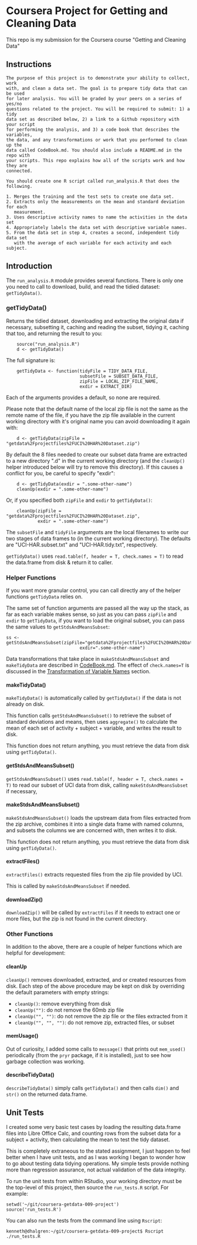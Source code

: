 
# Coursera Project for Getting and Cleaning Data

This repo is my submission for the Coursera course "Getting and Cleaning Data"

## Instructions

    The purpose of this project is to demonstrate your ability to collect, work
    with, and clean a data set. The goal is to prepare tidy data that can be used
    for later analysis. You will be graded by your peers on a series of yes/no
    questions related to the project. You will be required to submit: 1) a tidy
    data set as described below, 2) a link to a Github repository with your script
    for performing the analysis, and 3) a code book that describes the variables,
    the data, and any transformations or work that you performed to clean up the
    data called CodeBook.md. You should also include a README.md in the repo with
    your scripts. This repo explains how all of the scripts work and how they are
    connected.

    You should create one R script called run_analysis.R that does the following. 
    
    1. Merges the training and the test sets to create one data set.
    2. Extracts only the measurements on the mean and standard deviation for each
       measurement. 
    3. Uses descriptive activity names to name the activities in the data set
    4. Appropriately labels the data set with descriptive variable names. 
    5. From the data set in step 4, creates a second, independent tidy data set 
       with the average of each variable for each activity and each subject.


## Introduction 

The `run_analysis.R` module provides several functions.  There is only one you
need to call to download, build, and read the tidied dataset: `getTidyData()`.


### getTidyData()

Returns the tidied dataset, downloading and extracting the original data if
necessary, subsetting it, caching and reading the subset, tidying it, caching
that too, and returning the result to you:

```
    source("run_analysis.R")
    d <- getTidyData()
```

The full signature is:

```
    getTidyData <- function(tidyFile = TIDY_DATA_FILE,
                            subsetFile = SUBSET_DATA_FILE,
                            zipFile = LOCAL_ZIP_FILE_NAME,
                            exdir = EXTRACT_DIR)
```

Each of the arguments provides a default, so none are required. 

Please note that the default name of the local zip file is not the same as the
remote name of the file, if you have the zip file available in the current working
directory with it's original name you can avoid downloading it again with:

```
    d <- getTidyData(zipFile = "getdata%2Fprojectfiles%2FUCI%20HAR%20Dataset.zip")
```

By default the 8 files needed to create our subset data frame are extracted to
a new directory ".d" in the current working directory (and the `cleanUp()`
helper introduced below will try to remove this directory).  If this causes a
conflict for you, be careful to specify "exdir":

```
    d <- getTidyData(exdir = ".some-other-name") 
    cleanUp(exdir = ".some-other-name")
```

Or, if you specified both `zipFile` and `exdir` to `getTidyData()`:

```
    cleanUp(zipFile = "getdata%2Fprojectfiles%2FUCI%20HAR%20Dataset.zip",
            exdir = ".some-other-name")
```

The `subsetFile` and `tidyFile` arguments are the local filenames to write our
two stages of data frames to (in the current working directory).  The defaults
are "UCI-HAR.subset.txt" and "UCI-HAR.tidy.txt", respectively.

`getTidyData()` uses `read.table(f, header = T, check.names = T)` to read the
data.frame from disk & return it to caller.


### Helper Functions

If you want more granular control, you can call directly any of the helper
functions `getTidyData` relies on.

The same set of function arguments are passed all the way up the stack, as far
as each variable makes sense, so just as you can pass `zipFile` and `exdir` to
`getTidyData`, if you want to load the original subset, you can pass the same
values to `getStdsAndMeansSubset`:

```
ss <- getStdsAndMeansSubset(zipFile="getdata%2Fprojectfiles%2FUCI%20HAR%20Dataset.zip",
                            exdir=".some-other-name")
```

Data transformations that take place in `makeStdsAndMeansSubset` and
`makeTidyData` are described in [CodeBook.md](CodeBook.md).  The effect of
`check.names=T` is discussed in the [Transformation of Variable
Names](CodeBook.md#transformation-of-variable-names) section.


#### makeTidyData()

`makeTidyData()` is automatically called by `getTidyData()` if the data is 
not already on disk.  

This function calls `getStdsAndMeansSubset()` to retrieve the subset of
standard deviations and means, then uses `aggregate()` to calculate the mean of
each set of activity + subject + variable, and writes the result to disk.

This function does not return anything, you must retrieve the data from disk
using `getTidyData()`.


#### getStdsAndMeansSubset()

`getStdsAndMeansSubset()` uses `read.table(f, header = T, check.names = T)`
to read our subset of UCI data from disk, calling `makeStdsAndMeansSubset`
if necessary,


#### makeStdsAndMeansSubset()

`makeStdsAndMeansSubset()` loads the upstream data from files extracted from
the zip archive, combines it into a single data frame with named columns,
and subsets the columns we are concerned with, then writes it to disk.

This function does not return anything, you must retrieve the data from disk
using `getTidyData()`.


#### extractFiles()

`extractFiles()` extracts requested files from the zip file provided by UCI.

This is called by `makeStdsAndMeansSubset` if needed.


#### downloadZip()

`downloadZip()` will be called by `extractFiles` if it needs to extract one 
or more files, but the zip is not found in the current directory.


### Other Functions

In addition to the above, there are a couple of helper functions which are
helpful for development:

 
#### cleanUp


`cleanUp()` removes downloaded, extracted, and or created resources from disk.
Each step of the above procedure may be kept on disk by overriding the default
parameters with empty strings:

* `cleanUp()`: remove everything from disk
* `cleanUp("")`: do not remove the 60mb zip file
* `cleanUp("", "")`: do not remove the zip file or the files extracted from it
* `cleanUp("", "", "")`: do not remove zip, extracted files, or subset


#### memUsage()

Out of curiosity, I added some calls to `message()` that prints out
`mem_used()` periodically (from the `pryr` package, if it is installed), just
to see how garbage collection was working.


#### describeTidyData()

`describeTidyData()` simply calls `getTidyData()` and then calls `dim()` and `str()` 
on the returned data.frame.


## Unit Tests

I created some very basic test cases by loading the resulting data.frame files
into Libre Office Calc, and counting rows from the subset data for a subject +
activity, then calculating the mean to test the tidy dataset.

This is completely extraneous to the stated assignment, I just happen to feel
better when I have unit tests, and as I was working I began to wonder how to
go about testing data tidying operations.  My simple tests provide nothing
more than regression assurance, not actual validation of the data integrity.

To run the unit tests from within RStudio, your working directory must be the
top-level of this project, then source the `run_tests.R` script.  For example:

```
setwd('~/git/coursera-getdata-009-project')
source('run_tests.R')
```

You can also run the tests from the command line using `Rscript`:

```
kenneth@dhalgren:~/git/coursera-getdata-009-project$ Rscript ./run_tests.R
```
